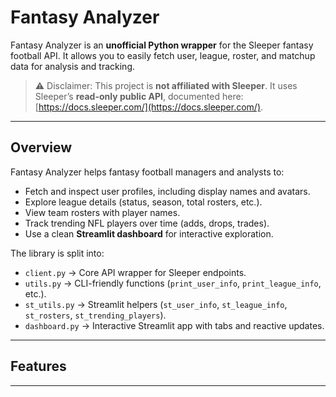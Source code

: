 # Fantasy Analyzer

Fantasy Analyzer is an **unofficial Python wrapper** for the Sleeper fantasy football API.
It allows you to easily fetch user, league, roster, and matchup data for analysis and tracking.

> ⚠️ Disclaimer: This project is **not affiliated with Sleeper**.
> It uses Sleeper’s **read-only public API**, documented here: [https://docs.sleeper.com/](https://docs.sleeper.com/).

---

## Overview

Fantasy Analyzer helps fantasy football managers and analysts to:

- Fetch and inspect user profiles, including display names and avatars.
- Explore league details (status, season, total rosters, etc.).
- View team rosters with player names.
- Track trending NFL players over time (adds, drops, trades).
- Use a clean **Streamlit dashboard** for interactive exploration.

The library is split into:

- `client.py` → Core API wrapper for Sleeper endpoints.  
- `utils.py` → CLI-friendly functions (`print_user_info`, `print_league_info`, etc.).  
- `st_utils.py` → Streamlit helpers (`st_user_info`, `st_league_info`, `st_rosters`, `st_trending_players`).  
- `dashboard.py` → Interactive Streamlit app with tabs and reactive updates.

--- 

## Features


---